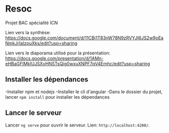# Resoc
Projet BAC spécialité ICN

Lien vers la synthèse: https://docs.google.com/document/d/11CBi1T83nW78N9zRVYJI6JS2w9oEaNmkJrIaIzpuXks/edit?usp=sharing

Lien vers le diaporama utilisé pour la présentation: https://docs.google.com/presentation/d/1AMn-eHBaGFIMkIUJSXvHNSTsQig0wxuXNPF7qV4Emhc/edit?usp=sharing


## Installer les dépendances

-Installer npm et nodejs
-Installer le cli d'angular
-Dans le dossier du projet, lancer `npm install` pour installer les dépendances

## Lancer le serveur

Lancer `ng serve` pour ouvrir le serveur. Lien: `http://localhost:4200/`. 

